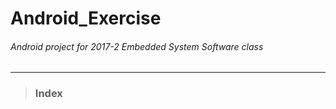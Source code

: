 # Android_Exercise
###### *Android project for 2017-2 Embedded System Software class*
* * *
> ### Index
